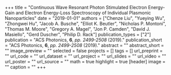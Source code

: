+++
title = "Continuous Wave Resonant Photon Stimulated Electron Energy-Gain and Electron Energy-Loss Spectroscopy of Individual Plasmonic Nanoparticles"
date = "2019-01-01"
authors = ["Chenze Liu", "Yueying Wu", "Zhongwei Hu", "Jacob A. Busche", "Elliot K. Beutler", "Nicholas P. Montoni", "Thomas M. Moore", "Gregory A. Magel", "Jon P. Camden", "David J. Masiello", "Gerd Duscher", "Philip D. Rack"]
publication_types = ["2"]
publication = "ACS Photonics, **6**, _pp. 2499-2508_ (2019)."
publication_short = "ACS Photonics, **6**, _pp. 2499-2508_ (2019)."
abstract = ""
abstract_short = ""
image_preview = ""
selected = false
projects = []
tags = []
url_preprint = ""
url_code = ""
url_dataset = ""
url_project = ""
url_slides = ""
url_video = ""
url_poster = ""
url_source = ""
math = true
highlight = true
[header]
image = ""
caption = ""
+++

